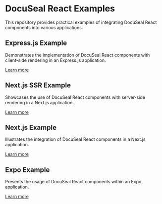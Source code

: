 # DocuSeal React Examples

This repository provides practical examples of integrating DocuSeal React components into various applications.

## Express.js Example

Demonstrates the implementation of DocuSeal React components with client-side rendering in an Express.js application.

[Learn more](https://github.com/docusealco/docuseal-react-examples/tree/master/expess-app)

## Next.js SSR Example

Showcases the use of DocuSeal React components with server-side rendering in a Next.js application.

[Learn more](https://github.com/docusealco/docuseal-react-examples/tree/master/express-ssr-app)

## Next.js Example

Illustrates the integration of DocuSeal React components in a Next.js application.

[Learn more](https://github.com/docusealco/docuseal-react-examples/tree/master/next-app)

## Expo Example

Presents the usage of DocuSeal React components within an Expo application.

[Learn more](https://github.com/docusealco/docuseal-react-examples/tree/master/DocuSealDemoApp)

